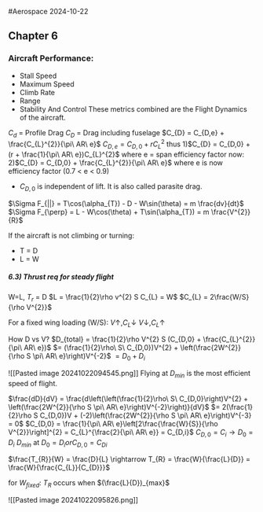 #Aerospace 2024-10-22

## Chapter 6
### Aircraft Performance:
- Stall Speed
- Maximum Speed
- Climb Rate
- Range
- Stability And Control
These metrics combined are the Flight Dynamics of the aircraft.


$C_{d}$ = Profile Drag
$C_{D}$ = Drag including fuselage
$C_{D} = C_{D,e} + \frac{C_{L}^{2}}{\pi\ AR\ e}$
$C_{D,e} = C_{D,0} + rC_{L}^{2}$
thus
1)$C_{D} = C_{D,0} + (r + \frac{1}{\pi\ AR\ e})C_{L}^{2}$
where e = span efficiency factor
now:
2)$C_{D} = C_{D,0} + \frac{C_{L}^{2}}{\pi\ AR\ e}$
where e is now efficiency factor (0.7 < e < 0.9)

- $C_{D,0}$ is independent of lift. It is also called parasite drag.

$\Sigma F_{||} = T\cos(\alpha_{T}) - D - W\sin(\theta) = m \frac{dv}{dt}$
$\Sigma F_{\perp} = L - W\cos(\theta) + T\sin(\alpha_{T}) = m \frac{V^{2}}{R}$

If the aircraft is not climbing or turning:
- T = D
- L = W

##### 6.3) Thrust req for steady flight
W=L, $T_{r}$ = D
$L = \frac{1}{2}\rho v^{2} S C_{L} = W$
$C_{L} = 2\frac{W/S}{\rho V^{2}}$

For a fixed wing loading (W/S):
$V \uparrow, C_{L} \downarrow$
$V \downarrow, C_{L} \uparrow$

How D vs V?
$D_{total} = \frac{1}{2}\rho V^{2} S (C_{D,0} + \frac{C_{L}^{2}}{\pi\ AR\ e})$
$= (\frac{1}{2}\rho\ S\ C_{D,0})V^{2} + \left(\frac{2W^{2}}{\rho S \pi\ AR\ e}\right)V^{-2}$
$= D_{0} + D_{i}$

![[Pasted image 20241022094545.png]]
Flying at $D_{min}$ is the most efficient speed of flight.

$\frac{dD}{dV} = \frac{d\left(\left(\frac{1}{2}\rho\ S\ C_{D,0}\right)V^{2} + \left(\frac{2W^{2}}{\rho S \pi\ AR\ e}\right)V^{-2}\right)}{dV}$ $= 2(\frac{1}{2}\rho S C_{D,0})V + (-2)\left(\frac{2W^{2}}{\rho S \pi\ AR\ e}\right)V^{-3} = 0$
$C_{D,0} = \frac{1}{\pi\ AR\ e}\left[2\frac{\frac{W}{S}}{\rho V^{2}}\right]^{2} = C_{L}^{\frac{2}{\pi\ AR\ e}} = C_{D,i}$
$C_{D,0} = C_{i} \rightarrow D_{0} = D_{i}$
$D_{min}$ at $D_{0}=D_{i} or C_{D,0} = C_{Di}$

$\frac{T_{R}}{W} = \frac{D}{L} \rightarrow T_{R} = \frac{W}{\frac{L}{D}} = \frac{W}{\frac{C_{L}}{C_{D}}}$

for $W_{fixed}$: $T_{R}$ occurs when $(\frac{L}{D})_{max}$

![[Pasted image 20241022095826.png]]
